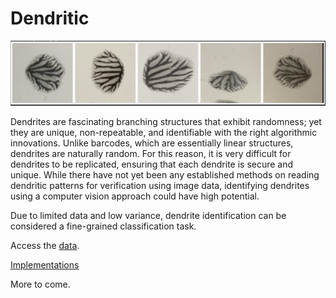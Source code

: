 # Dendritic

![alt text](https://github.com/bjhaj/Dendritic/blob/main/results/dend1.png)

Dendrites are fascinating branching structures that exhibit
randomness; yet they are unique, non-repeatable, and identifiable
with the right algorithmic innovations. Unlike barcodes,
which are essentially linear structures, dendrites are naturally
random. For this reason, it is very difficult for dendrites to be
replicated, ensuring that each dendrite is secure and unique.
While there have not yet been any established methods on
reading dendritic patterns for verification using image data,
identifying dendrites using a computer vision approach could
have high potential. 

Due to limited data and low variance, dendrite identification 
can be considered a fine-grained classification task.

Access the [data](https://drive.google.com/drive/folders/13fi2c26jC9bgEhUhBvfG8nAqOZridZEp?usp=drive_link). 

[Implementations](https://github.com/bjhaj/Dendritic/tree/main/notebooks)

More to come.
